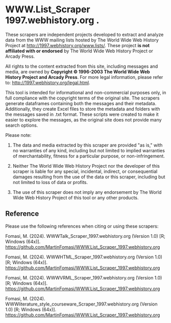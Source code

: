 # WWW.List_Scraper 1997.webhistory.org . 

These scrapers are independent projects developed to extract and analyze data from the WWW mailing lists hosted by The World Wide Web History Project at http://1997.webhistory.org/www.lists/. These project **is not affiliated with or endorsed** by The World Wide Web History Project or Arcady Press.

All rights to the content extracted from this site, including messages and media, are owned by **Copyright © 1996-2003 The World Wide Web History Project and Arcady Press**. For more legal information, please refer to: http://1997.webhistory.org/legal.html.

This tool is intended for informational and non-commercial purposes only, in full compliance with the copyright terms of the original site. The scrapers generate dataframes containing both the messages and their metadata. Additionally, they create Excel files to store the metadata and folders with the messages saved in .txt format. These scripts were created to make it easier to explore the messages, as the original site does not provide many search options.

Please note:

  1) The data and media extracted by this scraper are provided "as is," with no warranties of any kind, including but not limited to implied warranties of merchantability, fitness for a particular purpose, or non-infringement.

  2) Neither The World Wide Web History Project nor the developer of this scraper is liable for any special, incidental, indirect, or consequential damages resulting from the use of the data or this scraper, including but not limited to loss of data or profits.

  3) The use of this scraper does not imply any endorsement by The World Wide Web History Project of this tool or any other products.

## Reference
Please use the following references when citing or using these scrapers:

Fomasi, M. (2024). WWWTalk_Scraper_1997.webhistory.org (Version 1.0) [R; Windows (64x)]. https://github.com/MartinFomasi/WWW.List_Scraper_1997.webhistory.org

Fomasi, M. (2024). WWWHTML_Scraper_1997.webhistory.org (Version 1.0) [R; Windows (64x)]. https://github.com/MartinFomasi/WWW.List_Scraper_1997.webhistory.org

Fomasi, M. (2024). WWWVRML_Scraper_1997.webhistory.org (Version 1.0) [R; Windows (64x)]. https://github.com/MartinFomasi/WWW.List_Scraper_1997.webhistory.org

Fomasi, M. (2024). WWWliterature_style_courseware_Scraper_1997.webhistory.org (Version 1.0) [R; Windows (64x)]. https://github.com/MartinFomasi/WWW.List_Scraper_1997.webhistory.org

